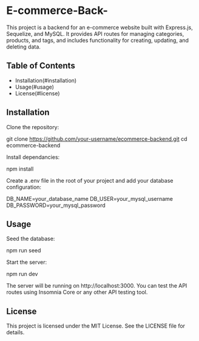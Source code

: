 # E-commerce-Back-

This project is a backend for an e-commerce website built with Express.js, Sequelize, and MySQL. It provides API routes for managing categories, products, and tags, and includes functionality for creating, updating, and deleting data.

## Table of Contents
- Installation(#installation)
- Usage(#usage)
- License(#license)

## Installation

Clone the repository:

git clone https://github.com/your-username/ecommerce-backend.git
cd ecommerce-backend

Install dependancies:

npm install

Create a .env file in the root of your project and add your database configuration:

DB_NAME=your_database_name
DB_USER=your_mysql_username
DB_PASSWORD=your_mysql_password

## Usage
Seed the database:

npm run seed

Start the server:

npm run dev

The server will be running on http://localhost:3000. You can test the API routes using Insomnia Core or any other API testing tool.

## License
This project is licensed under the MIT License. See the LICENSE file for details.